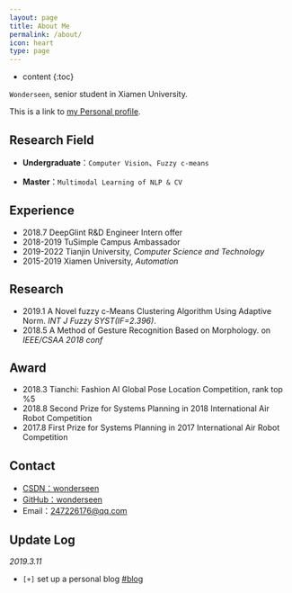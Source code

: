 ```yaml
---
layout: page
title: About Me
permalink: /about/
icon: heart
type: page
---
```


* content
{:toc}


`Wonderseen`, senior student in Xiamen University.

This is a link to [my Personal profile](https://github.com/wonderseen/wonderseen.github.io/blob/master/CV-wonderseen.pdf).

## Research Field

* **Undergraduate**：`Computer Vision`、`Fuzzy c-means`

* **Master**：`Multimodal Learning of NLP & CV`

## Experience

* 2018.7    DeepGlint R&D Engineer Intern offer
* 2018-2019 TuSimple Campus Ambassador
* 2019-2022 Tianjin University, *Computer Science and Technology*
* 2015-2019 Xiamen University, *Automation*

## Research

* 2019.1    A Novel fuzzy c-Means Clustering Algorithm Using Adaptive Norm. *INT J Fuzzy SYST(IF=2.396)*.
* 2018.5    A Method of Gesture Recognition Based on Morphology. on *IEEE/CSAA 2018 conf*

## Award
* 2018.3   Tianchi: Fashion AI Global Pose Location Competition, rank top %5
* 2018.8   Second Prize for Systems Planning in 2018 International Air Robot Competition
* 2017.8   First Prize for Systems Planning in 2017 International Air Robot Competition

## Contact

* [CSDN：wonderseen](https://blog.csdn.net/wonderseen/)
* [GitHub：wonderseen](https://github.com/wonderseen)
* Email：247226176@qq.com

## Update Log

*2019.3.11*

- `[+]` set up a personal blog [#blog](https://wonderseen.github.io/)